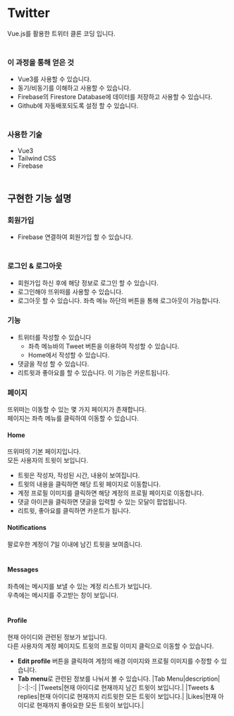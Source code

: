 # Twitter
Vue.js를 활용한 트위터 클론 코딩 입니다.   
　   
### 이 과정을 통해 얻은 것
- Vue3를 사용할 수 있습니다.
- 동기/비동기를 이해하고 사용할 수 있습니다.
- Firebase의 Firestore Database에 데이터를 저장하고 사용할 수 있습니다.
- Github에 자동배포되도록 설정 할 수 있습니다.   
　   
### 사용한 기술 
- Vue3
- Tailwind CSS
- Firebase   
　   
## 구현한 기능 설명
### 회원가입
- Firebase 연결하여 회원가입 할 수 있습니다.   
　    
### 로그인 & 로그아웃
- 회원가입 하신 후에 해당 정보로 로그인 할 수 있습니다.   
- 로그인해야 뜨위떠를 사용할 수 있습니다.   
- 로그아웃 할 수 있습니다. 좌측 메뉴 하단의 버튼을 통해 로그아웃이 가능합니다.
　    
### 기능
- 트위터를 작성할 수 있습니다
  - 좌측 메뉴바의 Tweet 버튼을 이용하여 작성할 수 있습니다.
  - Home에서 작성할 수 있습니다.
- 댓글을 작성 할 수 있습니다.
- 리트윗과 좋아요를 할 수 있습니다. 이 기능은 카운트됩니다.

### 페이지
뜨위떠는 이동할 수 있는 몇 가지 페이지가 존재합니다.   
페이지는 좌측 메뉴를 클릭하여 이동할 수 있습니다.   

#### Home
뜨위떠의 기본 페이지입니다.   
모든 사용자의 트윗이 보입니다.  

- 트윗은 작성자, 작성된 시간, 내용이 보여집니다.
- 트윗의 내용을 클릭하면 해당 트윗 페이지로 이동합니다.
- 계정 프로필 이미지를 클릭하면 해당 계정의 프로필 페이지로 이동합니다.
- 댓글 아이콘을 클릭하면 댓글을 입력할 수 있는 모달이 팝업됩니다.
- 리트윗, 좋아요를 클릭하면 카운트가 됩니다.
　   
#### Notifications
팔로우한 계정이 7일 이내에 남긴 트윗을 보여줍니다.   
　   
#### Messages
좌측에는 메시지를 보낼 수 있는 계정 리스트가 보입니다.   
우측에는 메시지를 주고받는 창이 보입니다.   
　   
#### Profile
현재 아이디와 관련된 정보가 보입니다.   
다른 사용자의 계정 페이지도 트윗의 프로필 이미지 클릭으로 이동할 수 있습니다.   

- **Edit profile** 버튼을 클릭하여 계정의 배경 이미지와 프로필 이미지를 수정할 수 있습니다.
- **Tab menu**로 관련된 정보를 나눠서 볼 수 있습니다.
  |Tab Menu|description|
  |:-:|:-:|
  |Tweets|현재 아이디로 현재까지 남긴 트윗이 보입니다.|
  |Tweets & replies|현재 아이디로 현재까지 리트윗한 모든 트윗이 보입니다.|
  |Likes|현재 아이디로 현재까지 좋아요한 모든 트윗이 보입니다.|
